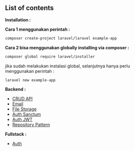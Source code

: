 ## List of contents
**Installation :**

**Cara 1 menggunakan perintah :**

```bash
composer create-project laravel/laravel example-app
```
**Cara 2 bisa menggunakan globally installing via composer :**

```bash
composer global require laravel/installer
```

jika sudah melakukan instalasi global, selanjutnya hanya perlu menggunakan perintah :

```bash
laravel new example-app
```

**Backend :**
- [CRUD API](https://github.com/zadlyka/learn-laravel-crud-api)
- [Email](https://github.com/zadlyka/learn-laravel-mail)
- [File Storage](https://github.com/zadlyka/learn-laravel-file-storage)
- [Auth Sanctum](https://github.com/zadlyka/learn-laravel-auth-sanctum)
- [Auth JWT](https://github.com/zadlyka/learn-laravel-auth-jwt)
- [Repository Pattern](https://github.com/zadlyka/learn-laravel-repository-pattern)

**Fullstack :**
- [Auth](https://github.com/zadlyka/learn-fullstack-auth)